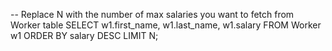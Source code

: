 -- Replace N with the number of max salaries you want to fetch from Worker table
SELECT w1.first_name, w1.last_name, w1.salary FROM Worker w1 ORDER BY salary DESC LIMIT N;